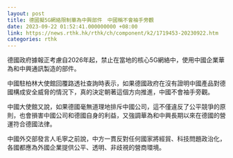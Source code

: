 ```yaml
---
layout: post
title: 德國擬5G網絡限制華為中興部件　中國稱不會袖手旁觀
date: 2023-09-22 01:52:41.000000000 +08:00
link: https://news.rthk.hk/rthk/ch/component/k2/1719453-20230922.htm
categories: rthk
---
```


德國政府據報正考慮自2026年起，禁止在當地的核心5G網絡中，使用中國企業華為和中興通訊製造的部件。

中國駐柏林大使館回覆路透社查詢時表示，如果德國政府在沒有證明中國產品對德國構成安全威脅的情況下，真的決定朝著這個方向推進，中國不會袖手旁觀。

中國大使館又說，如果德國毫無道理地排斥中國公司，這不僅違反了公平競爭的原則，也會損害中國公司和德國自身的利益，又強調華為和中興長期以來在德國的營運符合德國法律。

中國外交部發言人毛寧之前說，中方一貫反對任何國家將經貿、科技問題政治化，各國都應為外國企業提供公平、透明、非歧視的營商環境。

